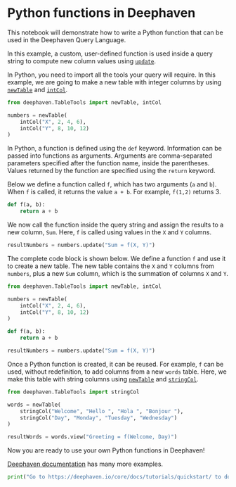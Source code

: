 # **Python functions in Deephaven**

This notebook will demonstrate how to write a Python function that can be used in the Deephaven Query Language.

In this example, a custom, user-defined function is used inside a query string to compute new column values using [`update`](https://deephaven.io/core/docs/reference/table-operations/select/update/).

In Python, you need to import all the tools your query will require. In this example, we are going to make a new table with integer columns by using [`newTable`](https://deephaven.io/core/docs/reference/table-operations/create/newTable/) and [`intCol`](https://deephaven.io/core/docs/reference/table-operations/create/intCol/).

```python
from deephaven.TableTools import newTable, intCol

numbers = newTable(
    intCol("X", 2, 4, 6),
    intCol("Y", 8, 10, 12)
)
```

In Python, a function is defined using the `def` keyword. Information can be passed into functions as arguments. Arguments are comma-separated parameters specified after the function name, inside the parentheses. Values returned by the function are specified using the `return` keyword.

Below we define a function called `f`, which has two arguments (`a` and `b`). When `f` is called, it returns the value `a + b`. For example, `f(1,2)` returns 3.

```python
def f(a, b):
    return a + b
```

We now call the function inside the query string and assign the results to a new column, `Sum`. Here, `f` is called using values in the `X` and `Y` columns.

```python
resultNumbers = numbers.update("Sum = f(X, Y)")
```

The complete code block is shown below. We define a function `f` and use it to create a new table. The new table contains the `X` and `Y` columns from `numbers`, plus a new `Sum` column, which is the summation of columns `X` and `Y`.

```python
from deephaven.TableTools import newTable, intCol

numbers = newTable(
    intCol("X", 2, 4, 6),
    intCol("Y", 8, 10, 12)
)

def f(a, b):
    return a + b

resultNumbers = numbers.update("Sum = f(X, Y)")
```

Once a Python function is created, it can be reused. For example, `f` can be used, without redefinition, to add columns from a new `words` table. Here, we make this table with string columns using [`newTable`](https://deephaven.io/core/docs/reference/table-operations/create/newTable/) and [`stringCol`](https://deephaven.io/core/docs/reference/table-operations/create/stringCol/).

```python
from deephaven.TableTools import stringCol

words = newTable(
    stringCol("Welcome", "Hello ", "Hola ", "Bonjour "),
    stringCol("Day", "Monday", "Tuesday", "Wednesday")
)

resultWords = words.view("Greeting = f(Welcome, Day)")
```

Now you are ready to use your own Python functions in Deephaven!

[Deephaven documentation](https://deephaven.io/core/docs/) has many more examples.

```python
print("Go to https://deephaven.io/core/docs/tutorials/quickstart/ to download pre-built Docker images.")
```
